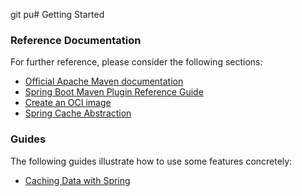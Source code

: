 git pu# Getting Started

### Reference Documentation

For further reference, please consider the following sections:

* [Official Apache Maven documentation](https://maven.apache.org/guides/index.html)
* [Spring Boot Maven Plugin Reference Guide](https://docs.spring.io/spring-boot/docs/3.2.3/maven-plugin/reference/html/)
* [Create an OCI image](https://docs.spring.io/spring-boot/docs/3.2.3/maven-plugin/reference/html/#build-image)
* [Spring Cache Abstraction](https://docs.spring.io/spring-boot/docs/3.2.3/reference/htmlsingle/index.html#io.caching)

### Guides

The following guides illustrate how to use some features concretely:

* [Caching Data with Spring](https://spring.io/guides/gs/caching/)

